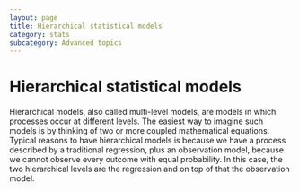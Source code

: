```yaml
---
layout: page
title: Hierarchical statistical models
category: stats
subcategory: Advanced topics
---
```


Hierarchical statistical models
===

Hierarchical models, also called multi-level models, are models in which processes occur at different levels. The easiest way to imagine such models is by thinking of two or more coupled mathematical equations. Typical reasons to have hierarchical models is because we have a process described by a traditional regression, plus an observation model, because we cannot observe every outcome with equal probability. In this case, the two hierarchical levels are the regression and on top of that the observation model.



